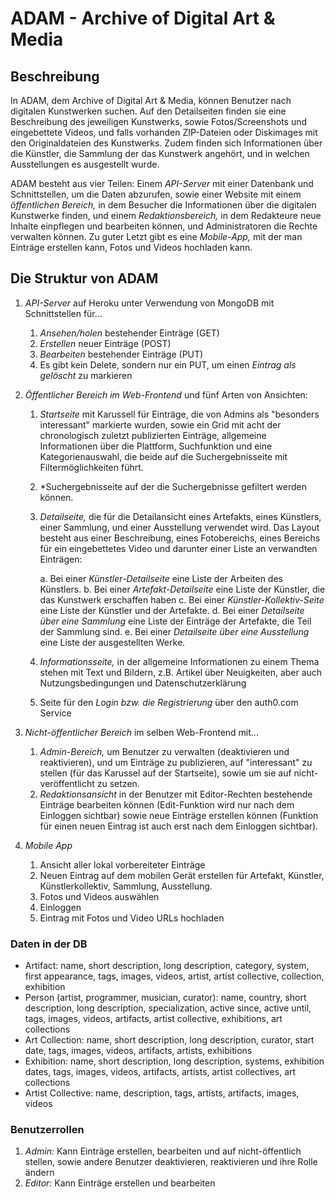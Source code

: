 # ADAM - Archive of Digital Art & Media

## Beschreibung
In ADAM, dem Archive of Digital Art & Media, können Benutzer nach digitalen Kunstwerken suchen. Auf den Detailseiten finden sie eine Beschreibung des jeweiligen Kunstwerks, sowie Fotos/Screenshots und eingebettete Videos, und falls vorhanden ZIP-Dateien oder Diskimages mit den Originaldateien des Kunstwerks. Zudem finden sich Informationen über die Künstler, die Sammlung der das Kunstwerk angehört, und in welchen Ausstellungen es ausgestellt wurde.

ADAM besteht aus vier Teilen: Einem _API-Server_ mit einer Datenbank und Schnittstellen, um die Daten abzurufen, sowie einer Website mit einem _öffentlichen Bereich,_ in dem Besucher die Informationen über die digitalen Kunstwerke finden, und einem _Redaktionsbereich,_ in dem Redakteure neue Inhalte einpflegen und bearbeiten können, und Administratoren die Rechte verwalten können. Zu guter Letzt gibt es eine _Mobile-App,_ mit der man Einträge erstellen kann, Fotos und Videos hochladen kann.

## Die Struktur von ADAM

1. _API-Server_ auf Heroku unter Verwendung von MongoDB mit Schnittstellen für...

    1. *Ansehen/holen* bestehender Einträge (GET)
    2. *Erstellen* neuer Einträge (POST)
    3. *Bearbeiten* bestehender Einträge (PUT)
    4. Es gibt kein Delete, sondern nur ein PUT, um einen *Eintrag als gelöscht* zu markieren

2. _Öffentlicher Bereich im Web-Frontend_ und fünf Arten von Ansichten:

    1. *Startseite* mit Karussell für Einträge, die von Admins als "besonders interessant" markierte wurden, sowie ein Grid mit acht der chronologisch zuletzt publizierten Einträge, allgemeine Informationen über die Plattform, Suchfunktion und eine Kategorienauswahl, die beide auf die Suchergebnisseite mit Filtermöglichkeiten führt.
    
    2. *Suchergebnisseite auf der die Suchergebnisse gefiltert werden können.
  
    3. *Detailseite,* die für die Detailansicht eines Artefakts, eines Künstlers, einer Sammlung, und einer Ausstellung verwendet wird. Das Layout besteht aus einer Beschreibung, eines Fotobereichs, eines Bereichs für ein eingebettetes Video und darunter einer Liste an verwandten Einträgen:

        a. Bei einer _Künstler-Detailseite_ eine Liste der Arbeiten des Künstlers.
        b. Bei einer _Artefakt-Detailseite_ eine Liste der Künstler, die das Kunstwerk erschaffen haben
        c. Bei einer _Künstler-Kollektiv-Seite_ eine Liste der Künstler und der Artefakte.
        d. Bei einer _Detailseite über eine Sammlung_ eine Liste der Einträge der Artefakte, die Teil der Sammlung sind.
        e. Bei einer _Detailseite über eine Ausstellung_ eine Liste der ausgestellten Werke.

    4. *Informationsseite,* in der allgemeine Informationen zu einem Thema stehen mit Text und Bildern, z.B. Artikel über Neuigkeiten, aber auch Nutzungsbedingungen und Datenschutzerklärung

    5. Seite für den *Login bzw. die Registrierung* über den auth0.com Service

3. *Nicht-öffentlicher Bereich* im selben Web-Frontend mit...

    1. _Admin-Bereich,_ um Benutzer zu verwalten (deaktivieren und reaktivieren), und um Einträge zu publizieren, auf "interessant" zu stellen (für das Karussel auf der Startseite), sowie um sie auf nicht-veröffentlicht zu setzen.
    2. _Redaktionsansicht_ in der Benutzer mit Editor-Rechten bestehende Einträge bearbeiten können (Edit-Funktion wird nur nach dem Einloggen sichtbar) sowie neue Einträge erstellen können (Funktion für einen neuen Eintrag ist auch erst nach dem Einloggen sichtbar).

4. *Mobile App*
    1. Ansicht aller lokal vorbereiteter Einträge
    2. Neuen Eintrag auf dem mobilen Gerät erstellen für Artefakt, Künstler, Künstlerkollektiv, Sammlung, Ausstellung.
    3. Fotos und Videos auswählen
    4. Einloggen
    5. Eintrag mit Fotos und Video URLs hochladen

### Daten in der DB

- Artifact: name, short description, long description, category, system, first appearance, tags, images, videos, artist, artist collective, collection, exhibition
- Person (artist, programmer, musician, curator): name, country, short description, long description, specialization, active since, active until, tags, images, videos, artifacts, artist collective, exhibitions, art collections
- Art Collection: name, short description, long description, curator, start date, tags, images, videos, artifacts, artists, exhibitions
- Exhibition: name, short description, long description, systems, exhibition dates, tags, images, videos, artifacts, artists, artist collectives, art collections
- Artist Collective: name, description, tags, artists, artifacts, images, videos

### Benutzerrollen
1. *Admin:* Kann Einträge erstellen, bearbeiten und auf nicht-öffentlich stellen, sowie andere Benutzer deaktivieren, reaktivieren und ihre Rolle ändern
2. *Editor:* Kann Einträge erstellen und bearbeiten
